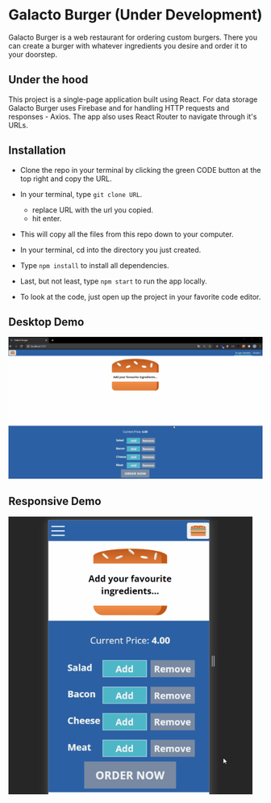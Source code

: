 # Galacto Burger (Under Development)

Galacto Burger is a web restaurant for ordering custom burgers. There you can create a burger with whatever ingredients you desire and order it to your doorstep.

## Under the hood

This project is a single-page application built using React. For data storage Galacto Burger uses Firebase and for handling HTTP requests and responses - Axios. The app also uses React Router to navigate through it's URLs.

## Installation

- Clone the repo in your terminal by clicking the green CODE button at the top right and copy the URL.
- In your terminal, type `git clone URL`.
  - replace URL with the url you copied.
  - hit enter.
- This will copy all the files from this repo down to your computer.
- In your terminal, cd into the directory you just created.
- Type `npm install` to install all dependencies.
- Last, but not least, type `npm start` to run the app locally.

- To look at the code, just open up the project in your favorite code editor.

## Desktop Demo

![Galacto Burger Desktop Demo](/src/assets/project-demos/project-demo-desktop.gif)

## Responsive Demo

![Galacto Burger Responsive Demo](/src/assets/project-demos/project-demo-responsive.gif)
